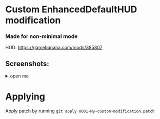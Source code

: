 # Custom EnhancedDefaultHUD modification
### Made for non-minimal mode

HUD: https://gamebanana.com/mods/385807

## Screenshots:
<details><summary>open me</summary>

![Unobstructive healing target overlay + HUD itself](https://user-images.githubusercontent.com/47220198/236429471-0ec7e0dd-1b8d-478d-96b1-53ae592767bd.jpg)
![Unobstructive taunt menu](https://user-images.githubusercontent.com/47220198/236429679-f810405b-9b20-40ef-97c8-b40a9c761b03.jpg)
![Centered demoman charge + stickybomb launcher charge](https://user-images.githubusercontent.com/47220198/236429700-7d6d1729-375d-4937-982e-7b43771bb689.jpg)
</details>

# Applying

Apply patch by running `git apply 0001-My-custom-modification.patch`
